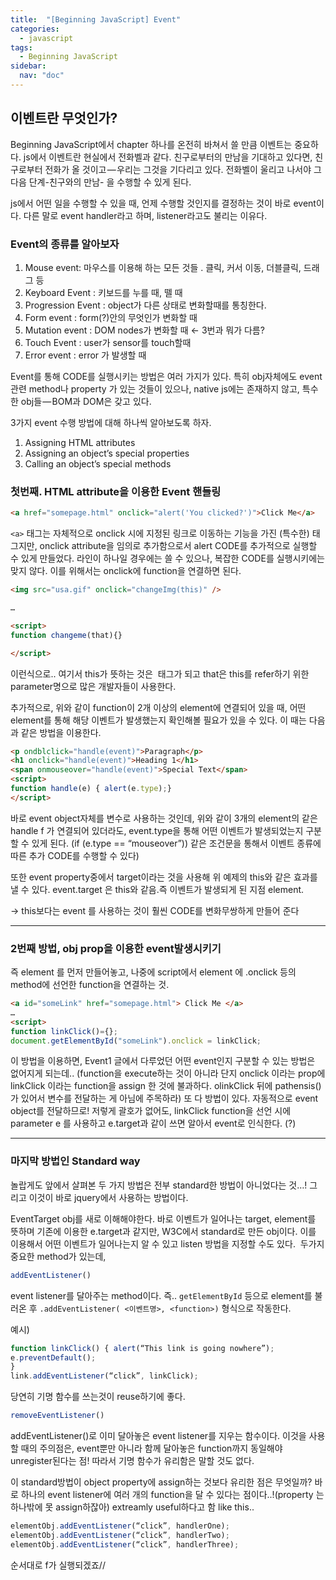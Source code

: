 ```yaml
---
title:  "[Beginning JavaScript] Event"
categories: 
  - javascript
tags:
  - Beginning JavaScript
sidebar:
  nav: "doc"
---
```






## 이벤트란 무엇인가? 

Beginning JavaScript에서 chapter 하나를 온전히 바쳐서 쓸 만큼 이벤트는 중요하다. js에서 이벤트란 현실에서 전화벨과 같다. 친구로부터의 만남을 기대하고 있다면, 친구로부터 전화가 올 것이고 — 우리는 그것을 기다리고 있다. 전화벨이 울리고 나서야 그 다음 단계-친구와의 만남- 을 수행할 수 있게 된다.

js에서 어떤 일을 수행할 수 있을 때, 언제 수행할 것인지를 결정하는 것이 바로 event이다. 다른 말로 event handler라고 하며, listener라고도 불리는 이유다.

### Event의 종류를 알아보자

1. Mouse event: 마우스를 이용해 하는 모든 것들 . 클릭, 커서 이동, 더블클릭, 드래그 등
2. Keyboard Event : 키보드를 누를 때, 뗄 때
3. Progression Event : object가 다른 상태로 변화할때를 통칭한다.
4. Form event : form(?)안의 무엇인가 변화할 때
5. Mutation event : DOM nodes가 변화할 때 ← 3번과 뭐가 다름?
6. Touch Event : user가 sensor를 touch할때
7. Error event : error 가 발생할 때

Event를 통해 CODE를 실행시키는 방법은 여러 가지가 있다. 특히 obj자체에도 event관련 method나 property 가 있는 것들이 있으나, native js에는 존재하지 않고, 특수한 obj들 — BOM과 DOM은 갖고 있다.

3가지 event 수행 방법에 대해 하나씩 알아보도록 하자.

1. Assigning HTML attributes
2. Assigning an object’s special properties
3. Calling an object’s special methods

### 첫번째. HTML attribute을 이용한 Event 핸들링

```html
<a href="somepage.html" onclick="alert('You clicked?')">Click Me</a>
```

`<a>` 태그는 자체적으로 onclick 시에 지정된 링크로 이동하는 기능을 가진 (특수한) 태그지만, onclick attribute을 임의로 추가함으로서 alert CODE를 추가적으로 실행할 수 있게 만들었다. 라인이 하나일 경우에는 쓸 수 있으나, 복잡한 CODE를 실행시키에는 맞지 않다. 이를 위해서는 onclick에 function을 연결하면 된다.

```html
<img src="usa.gif" onclick="changeImg(this)" />

…

<script>
function changeme(that){}

</script>
```


이런식으로.. 여기서 this가 뜻하는 것은 <img> 태그가 되고 that은 this를 refer하기 위한 parameter명으로 많은 개발자들이 사용한다.

추가적으로, 위와 같이 function이 2개 이상의 element에 연결되어 있을 때, 어떤 element를 통해 해당 이벤트가 발생했는지 확인해볼 필요가 있을 수 있다. 이 때는 다음과 같은 방법을 이용한다.

```html
<p ondblclick="handle(event)">Paragraph</p>
<h1 onclick="handle(event)">Heading 1</h1> 
<span onmouseover="handle(event)">Special Text</span>
<script> 
function handle(e) { alert(e.type);} 
</script>
```

바로 event object자체를 변수로 사용하는 것인데, 위와 같이 3개의 element의 같은 handle f 가 연결되어 있더라도, event.type을 통해 어떤 이벤트가 발생되었는지 구분할 수 있게 된다. (if (e.type == “mouseover”)) 같은 조건문을 통해서 이벤트 종류에 따른 추가 CODE를 수행할 수 있다)

또한 event property중에서 target이라는 것을 사용해 위 예제의 this와 같은 효과를 낼 수 있다. event.target 은 this와 같음.즉 이벤트가 발생되게 된 지점 element.

→ this보다는 event 를 사용하는 것이 훨씬 CODE를 변화무쌍하게 만들어 준다


---

### 2번째 방법, obj prop을 이용한 event발생시키기

즉 element 를 먼저 만들어놓고, 나중에 script에서 element 에 .onclick 등의 method에 선언한 function을 연결하는 것. 

```html
<a id="someLink" href="somepage.html"> Click Me </a>
…
<script>
function linkClick()={};
document.getElementById("someLink").onclick = linkClick;
```



이 방법을 이용하면, Event1 글에서 다루었던 어떤 event인지 구분할 수 있는 방법은 없어지게 되는데.. (function을 execute하는 것이 아니라 단지 onclick 이라는 prop에 linkClick 이라는 function을 assign 한 것에 불과하다. olinkClick 뒤에 pathensis()가 있어서 변수를 전달하는 게 아님에 주목하라) 또 다 방법이 있다. 자동적으로 event object를 전달하므로!
저렇게 괄호가 없어도, linkClick function을 선언 시에 parameter e 를 사용하고 e.target과 같이 쓰면 알아서 event로 인식한다. (?) 


---

### 마지막 방법인 Standard way 

놀랍게도 앞에서 살펴본 두 가지 방법은 전부 standard한 방법이 아니었다는 것…! 그리고 이것이 바로 jquery에서 사용하는 방법이다. 

EventTarget obj를 새로 이해해야한다. 바로 이벤트가 일어나는 target, element를 뜻하며 기존에 이용한 e.target과 같지만, W3C에서 standard로 만든 obj이다. 이를 이용해서 어떤 이벤트가 일어나는지 알 수 있고 listen 방법을 지정할 수도 있다. 
두가지 중요한 method가 있는데, 

```js
addEventListener()
```

event listener를 달아주는 method이다. 즉..
`getElementById` 등으로 element를 불러온 후 `.addEventListener( <이벤트명>, <function>)` 형식으로 작동한다.

예시)
```js
function linkClick() { alert(“This link is going nowhere”);
e.preventDefault();
}
link.addEventListener(“click”, linkClick);
```


당연히 기명 함수를 쓰는것이 reuse하기에 좋다. 
```js
removeEventListener()
```

addEventListener()로 이미 달아놓은 event listener를 지우는 함수이다. 이것을 사용할 때의 주의점은, event뿐만 아니라 함께 달아놓은 function까지 동일해야 unregister된다는 점! 따라서 기명 함수가 유리함은 말할 것도 없다. 

이 standard방법이 object property에 assign하는 것보다 유리한 점은 무엇일까? 바로 하나의 event listener에 여러 개의 function을 달 수 있다는 점이다..!(property 는 하나밖에 못 assign하잖아) extreamly useful하다고 함
like this..

```js
elementObj.addEventListener(“click”, handlerOne);
elementObj.addEventListener(“click”, handlerTwo);
elementObj.addEventListener(“click”, handlerThree);
```


순서대로 f가 실행되겠죠//
